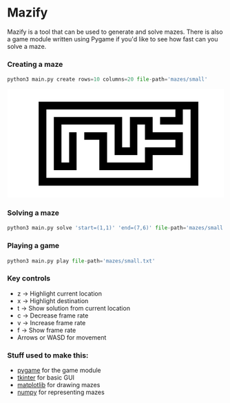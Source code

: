 # Mazify

Mazify is a tool that can be used to generate and solve mazes.
There is also a game module written using Pygame if you'd like to see how fast can you solve a maze.

### Creating a maze
```python
python3 main.py create rows=10 columns=20 file-path='mazes/small'
```

![small maze](https://github.com/AlexandruValeanu/Mazify/blob/master/mazes/small.png)

### Solving a maze
```python
python3 main.py solve 'start=(1,1)' 'end=(7,6)' file-path='mazes/small.txt'
```

### Playing a game
```python
python3 main.py play file-path='mazes/small.txt'
```

###  Key controls
* z  -> Highlight current location
* x  -> Highlight destination
* t  -> Show solution from current location
* c  -> Decrease frame rate
* v  -> Increase frame rate
* f  -> Show frame rate
* Arrows or WASD for movement

### Stuff used to make this:
* [pygame](https://www.pygame.org/news) for the game module
* [tkinter](https://wiki.python.org/moin/TkInter) for basic GUI
* [matplotlib](https://matplotlib.org/) for drawing mazes
* [numpy](http://www.numpy.org/) for representing mazes
